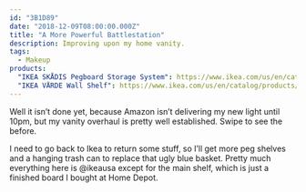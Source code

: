 ```yaml
---
id: "3B1D89"
date: "2018-12-09T08:00:00.000Z"
title: "A More Powerful Battlestation"
description: Improving upon my home vanity.
tags:
  - Makeup
products:
  "IKEA SKÅDIS Pegboard Storage System": https://www.ikea.com/us/en/catalog/categories/departments/small_storage/37900/
  "IKEA VÄRDE Wall Shelf": https://www.ikea.com/us/en/catalog/products/10241339/
---
```

Well it isn’t done yet, because Amazon isn’t delivering my new light until 10pm, but my vanity overhaul is pretty well established. Swipe to see the before.

I need to go back to Ikea to return some stuff, so I’ll get more peg shelves and a hanging trash can to replace that ugly blue basket. Pretty much everything here is @ikeausa except for the main shelf, which is just a finished board I bought at Home Depot.

